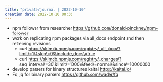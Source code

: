 ```yaml
---
title: "private/journal | 2022-10-10"
creation date: 2022-10-10 00:36
---
```


- npm follower from researcher https://github.com/donald-pinckney/npm-follower
- work on replicating npm packages via all_docs endpoint and then retreiving revisions
	- curl https://skimdb.npmjs.com/registry/_all_docs\?limit\=1\&skip\=0\&include_docs\=true
	- curl https://skimdb.npmjs.com/registry/_changes\?seq_interval\=30\&limit\=1000\&feed\=normal\&since\=10000000
- develop parsers for binary structures kaitai https://kaitai.io/
- Fq, jq for binary parsers https://github.com/wader/fq